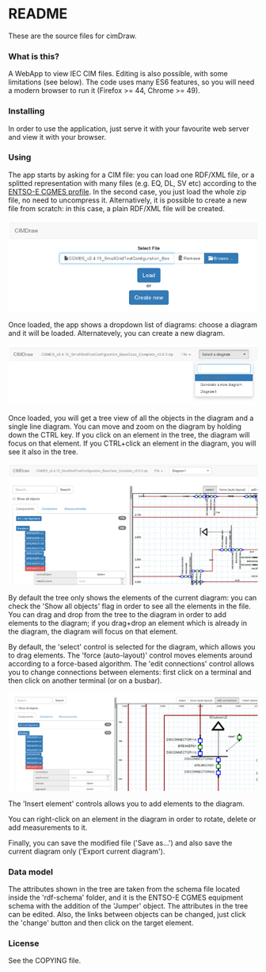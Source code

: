 # README #

These are the source files for cimDraw.

### What is this? ###

A WebApp to view IEC CIM files. Editing is also possible, with some limitations
(see below).
The code uses many ES6 features, so you will need a modern browser to run it
(Firefox >= 44, Chrome >= 49).

### Installing ###

In order to use the application, just serve it with your favourite web server
and view it with your browser.

### Using ###

The app starts by asking for a CIM file: you can load one RDF/XML file,
or a splitted representation with many files (e.g. EQ, DL, SV etc) according to 
the [ENTSO-E CGMES profile](https://www.entsoe.eu/major-projects/common-information-model-cim/cim-for-grid-models-exchange/standards/Pages/default.aspx).
In the second case, you just load the whole zip file, no need to uncompress it.
Alternatively, it is possible to create a new file from scratch: in this case, a plain RDF/XML 
file will be created.

![file selection](doc/01_select_file.png)

Once loaded, the app shows a dropdown list of diagrams: choose a diagram and it
will be loaded. Alternatevely, you can create a new diagram.

![diagram selection](doc/02_select_diagram.png)

Once loaded, you will get a tree view of all the objects in the diagram and a single line diagram.
You can move and zoom on the diagram by holding down the CTRL key. If you click on an element in the tree, the diagram will focus on that element. If you CTRL+click an element in the diagram, you will see it also in the tree.

![diagram view](doc/03_loaded_diagram.png)

By default the tree only shows the elements of the current diagram: you can check the 'Show all objects' flag in order to see all the elements in the file. You can drag and drop from the tree to the diagram in order to add elements to the diagram; if you drag+drop an element which is already in the diagram, the diagram will focus on that element.

By default, the 'select' control is selected for the diagram, which allows you to drag elements. The 'force (auto-layout)' control moves elements around according to a force-based algorithm. The 'edit connections' control allows you to change connections between elements: first click on a terminal and then click on another terminal (or on a busbar).

![edit connections between elements](doc/04_edit_connections.png)

The 'Insert element' controls allows you to add elements to the diagram.

You can right-click on an element in the diagram in order to rotate, delete or add measurements to it.

Finally, you can save the modified file ('Save as...') and also save the current diagram only ('Export current diagram').

### Data model ###

The attributes shown in the tree are taken from the schema file located inside the 'rdf-schema' folder, and it is the ENTSO-E CGMES equipment schema with the addition of the 'Jumper' object.
The attributes in the tree can be edited.
Also, the links between objects can be changed, just click the 'change' button and then click on the target element.

### License ###

See the COPYING file.

